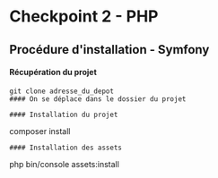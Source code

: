 Checkpoint 2 - PHP
==========

## Procédure d'installation - Symfony

#### Récupération du projet
```
git clone adresse_du_depot
#### On se déplace dans le dossier du projet

#### Installation du projet
```
composer install
```
#### Installation des assets
```
php bin/console assets:install
```
